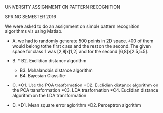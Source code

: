UNIVERSITY ASSIGNMENT ON PATTERN RECOGNITION

SPRING SEMESTER 2016

We were asked to do an assignment on simple pattern recognition algorithms via using Matlab.

* A. we had to randomly generate 500 points in 2D space. 400 of them would belong tothe first class and the rest on the second.
   The given space for class 1 was [2,8]x[1,2] and for the second [6,8]x[2.5,5.5].
   
* B. * B2. Euclidian distance algorithm 
     * B3. Mahalanobis distance algorithm
     * B4. Bayesian Classifier

* C. *C1. Use the PCA trasformation
    *C2. Euclidian distance algorithm on the PCA transformation
    *C3. LDA trasformation
    *C4. Euclidian distance algorithm on the LDA transformation
   
* D. *D1. Mean square error aglorithm
    *D2. Perceptron algorithm

